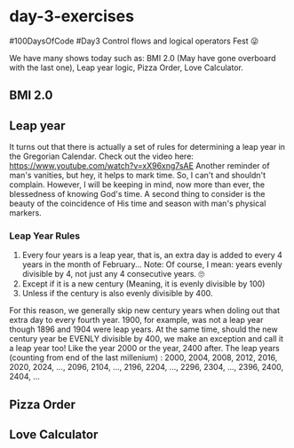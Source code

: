 # day-3-exercises
#100DaysOfCode #Day3 Control flows and logical operators Fest 😜

We have many shows today such as:
BMI 2.0 (May have gone overboard with the last one), Leap year logic, Pizza Order, Love Calculator.

## BMI 2.0 

## Leap year

It turns out that there is actually a set of rules for determining a leap year in the Gregorian Calendar. Check out the video here: https://www.youtube.com/watch?v=xX96xng7sAE 
Another reminder of man's vanities, but hey, it helps to mark time. So, I can't and shouldn't complain. However, I will be keeping in mind, now more than ever, the blessedness of knowing God's time. A second thing to consider is the beauty of the coincidence of His time and season with man's physical markers. 

### Leap Year Rules
1. Every four years is a leap year, that is, an extra day is added to every 4 years in the month of February...
    Note: Of course, I mean: years evenly divisible by 4, not just any 4 consecutive years. 🙄
2. Except if it is a new century (Meaning, it is evenly divisible by 100)
3. Unless if the century is also evenly divisible by 400.

For this reason, we generally skip new century years when doling out that extra day to every fourth year. 1900, for example, was not a leap year though 1896 and 1904 were leap years.
At the same time, should the new century year be EVENLY divisible by 400, we make an exception and call it a leap year too! Like the year 2000 or the year, 2400 after.
The leap years (counting from end of the last millenium) : 2000, 2004, 2008, 2012, 2016, 2020, 2024, ..., 2096, 2104, ..., 2196, 2204, ..., 2296, 2304, ..., 2396, 2400, 2404, ...



## Pizza Order

## Love Calculator
